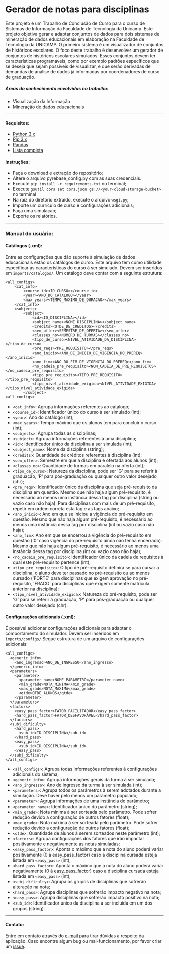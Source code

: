# Gerador de notas para disciplinas

Este projeto é um Trabalho de Conclusão de Curso para o curso de Sistemas de Informação da Faculdade de Tecnologia da Unicamp. Este projeto objetiva gerar e adaptar conjuntos de dados para dois sistemas de mineração de dados educacionais em elaboração na Faculdade de Tecnologia da UNICAMP. O primeiro sistema é um visualizador de conjuntos de históricos escolares. O foco deste trabalho é desenvolver um gerador de conjuntos de históricos escolares simulados.
Esses conjuntos devem ter características programáveis, como por exemplo padrões específicos que se deseja que sejam possíveis de visualizar, e que serão derivadas de demandas de análise de dados já informadas por coordenadores de curso de graduação.

##### Áreas do conhecimento envolvidas no trabalho:
- Visualização da Informação
- Mineração de dados educacionais
---
#### Requisitos:
- [Python 3.x](https://www.python.org/download/releases/3.0/)
- [Pip 3.x](https://pip.pypa.io/en/stable/installing/) 
- [Pandas](https://pandas.pydata.org/)
- [Lista completa](https://github.com/gatihe/tcc-simulador/blob/master/requirements.txt)
#### Instruções:
- Faça o download e extração do repositório;
- Altere o arquivo pyrebase_config.py com as suas credenciais.
- Execute `pip install -r requirements.txt` no terminal;
- Execute `gsutil cors set cors.json gs://<your-cloud-storage-bucket>` no terminal
- Na raiz do diretório extraído, execute o arquivo `wsgi.py`;
- Importe um currículo de curso e configurações adicionais;
- Faça uma simulaçao;
- Exporte os relatórios.
---
### Manual do usuário:
#### Catálogos (.xml):

Entre as configurações que dão suporte à simulação de dados educacionais estão os catálogos de curso. Este arquivo tem como utilidade especificar as características do curso à ser simulado. Devem ser inseridos em `imports/catalogos/`. Um catálogo deve contar com a seguinte estrutura:


```
<all_configs>
	<cat_info>
		<course_id><ID_CURSO></course_id>
		<year><ANO_DO_CATALOGO></year>
		<max_years><TEMPO_MAXIMO_DE_DURACAO></max_years>
	</cat_info>
	<subjects>
		<subject>
			<id><ID_DISCIPLINA></id>
			<subject_name><NOME_DISCIPLINA></subject_name>
			<credits><QTDE_DE_CREDITOS></credits>
			<sem_offer><SEMESTRE_DE_OFERTA></sem_offer>
			<classes_no><NUMERO DE TURMAS></classes_no>
			<tipo_de_curso><NIVEL_ATIVIDADE_DA_DISCIPLINA></tipo_de_curso>
			<pre_reqs><PRE_REQUISITO></pre_reqs>
			<ano_inicio><ANO_DE_INICIO_DE_VIGENCIA_DO_PREREQ></ano_inicio>
			<ano_fim><ANO_DO_FIM_DE_VIGENCIA_DO_PREREQ></ano_fim>
			<no_cadeia_pre_requisito><NUM_CADEIA_DE_PRE_REQUISITOS></no_cadeia_pre_requisito>
			<tipo_pre_requisito><TIPO_PRE_REQUISITO></tipo_pre_requisito>
			<tipo_nivel_atividade_exigida><NIVEL_ATIVIDADE_EXIGIDA></tipo_nivel_atividade_exigida>
		</subject>
<all_configs>
```
- `<cat_info>`: Agrupa informações referentes ao catálogo;
- `<course_id>`: Identificador único do curso à ser simulado (int);
- `<year>`: Ano do catálogo (int);
- `<max_years>`: Tempo máximo que os alunos tem para concluir o curso (int);
- `<subjects>`:  Agrupa todas as disciplinas;
- `<subject>`: Agrupa informações referentes à uma disciplina;
- `<id>`: Identificador único da disciplina a ser simulada (int);
- `<subject_name>`: Nome da disciplina (string);
- `<credits>`: Quantidade de créditos referentes à disciplina (int);
- `<sem_offer>`: Semestre em que a disciplina é ofertada aos alunos (int);
- `<classes_no>`: Quantidade de turmas em paralelo na oferta (int);
- `<tipo_de_curso>`: Natureza da disciplina, pode ser 'G' para se referir à graduação, 'P' para pós-graduação ou qualquer outro valor desejado (chr);
- `<pre_reqs>`: Identificador único da disciplina que seja pré-requisito da disciplina em questão. Mesmo que não haja algum pré-requisito, é necessário ao menos uma instância dessa tag por disciplina (string ou vazio caso não haja). Para disciplinas com mais de um pré-requisito, repetir em ordem correta esta tag e as tags abaixo;
- `<ano_inicio>`: Ano em que se iniciou a vigência do pré-requisito em questão. Mesmo que não haja algum pré-requisito, é necessário ao menos uma instância dessa tag por disciplina (int ou vazio caso não haja);
- `<ano_fim>`: Ano em que se encerrou a vigência do pré-requisito em questão ('0' caso vigência do pré-requisito ainda não tenha encerrado). Mesmo que não haja algum pré-requisito, é necessário ao menos uma instância dessa tag por disciplina (int ou vazio caso não haja);
- `<no_cadeia_pre_requisito>`: Identificador único da cadeia de requisitos à qual este pré-requisito pertence (int);
- `<tipo_pre_requisito>`: O tipo de pré-requisito definirá se para cursar a disciplina, o aluno deve ter passado no pré-requisito ou ao menos cursado ('FORTE' para disciplinas que exigem aprovação no pré-requisito, 'FRACO' para disciplinas que exigem somente matrícula anterior na disciplina);
- `<tipo_nivel_atividade_exigida>`: Natureza do pré-requisito, pode ser 'G' para se referir à graduação, 'P' para pós-graduação ou qualquer outro valor desejado (chr).

#### Configurações adicionais (.xml):

É possível adicionar configurações adicionais para adaptar o comportamento do simulador. Devem ser inseridos em `imports/configs/`.Segue estrutura de um arquivo de configurações adicionais:

```
<all_configs>
  <generic_info>
    <ano_ingresso>ANO_DE_INGRESSO</ano_ingresso>
  </generic_info>
  <parameters>
    <parameter>
      <parameter_name>NOME_PARAMETRO</parameter_name>
      <min_grade>NOTA_MINIMA</min_grade>
      <max_grade>NOTA_MAXIMA</max_grade>
      <qtde>QTDE_ALUNOS</qtde>
    </parameter>
  </parameters>
  <factors>
    <easy_pass_factor>FATOR_FACILITADOR</easy_pass_factor>
    <hard_pass_factor>FATOR_DESFAVORÁVEL</hard_pass_factor>
  </factors>
  <subj_dificulty>
    <hard_pass>
      <sub_id>ID_DISCIPLINA</sub_id>
    </hard_pass>
    <easy_pass>
      <sub_id>ID_DISCIPLINA</sub_id>
    </easy_pass>
  </subj_dificulty>
</all_configs>
```
- `<all_configs>`: Agrupa todas informações referentes à configurações adicionais do sistema;
- `<generic_info>`: Agrupa informações gerais da turma à ser simulada;
- `<ano_ingresso>`: Ano de ingresso da turma à ser simulada (int);
- `<parameters>`: Agrupa todos os parâmetros à serem adotados durante a simulação. Deve haver pelo menos um parâmetro populado;
- `<parameter>`: Agrupa informações de uma instância de parâmetro;
- `<parameter_name>`: Identificador único do parâmetro (string);
- `<min_grade>`: Nota mínima à ser sorteada pelo parâmetro. Pode sofrer redução devido a configuração de outros fatores (float);
- `<max_grade>`: Nota máxima à ser sorteada pelo parâmetro. Pode sofrer redução devido a configuração de outros fatores (float);
- `<qtde>`: Quantidade de alunos à serem sorteados neste parâmetro (int);
- `<factors>`: Agrupa configurações dos fatores que irão impactar positivamente e negativamente as notas simuladas;
- `<easy_pass_factor>`: Aponta o máximo que a nota do aluno poderá variar positivamente (0 à easy_pass_factor) caso a disciplina cursada esteja listada em `<easy_pass>` (int);
- `<hard_pass_factor>`: Aponta o máximo que a nota do aluno poderá variar negativamente (0 à easy_pass_factor) caso a disciplina cursada esteja listada em `<easy_pass>` (int);
- `<subj_dificulty>`: Agrupa os grupos de disciplinas que sofrerão alteração na nota;
- `<hard_pass>`: Agrupa disciplinas que sofrerão impacto negativo na nota;
- `<easy_pass>`: Agrupa disciplinas que sofrerão impacto positivo na nota;
- `<sub_id>`: Identificador único da disciplina a ser incluída em um dos grupos (string).

---
#### Contato:

Entre em contato através do [e-mail](mailto:atihe.guilherme@gmail.com) para tirar dúvidas à respeito da aplicação. Caso encontre algum bug ou mal-funcionamento, por favor criar um [issue](https://github.com/gatihe/simulador/issues).
